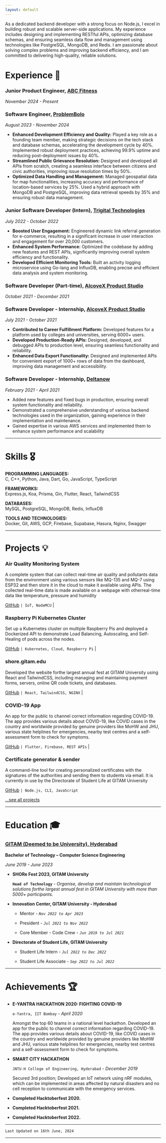 ```yaml
---
layout: default
---
```


As a dedicated backend developer with a strong focus on Node.js, I excel in building robust and scalable server-side applications. My experience includes designing and implementing RESTful APIs, optimizing database schemas, and ensuring seamless data flow and management using technologies like PostgreSQL, MongoDB, and Redis. I am passionate about solving complex problems and improving backend efficiency, and I am committed to delivering high-quality, reliable solutions.
<!-- 
<br> -->

# Experience 💼

### **Junior Product Engineer**, [ABC Fitness](https://abcfitness.com/)

<!-- ### [Trigital Technologies](https://www.trigital.in/) | Junior Software Developer (Intern) -->

*November 2024 - Present*

### **Software Engineer**, [ProblemBolo]()

<!-- ### [Trigital Technologies](https://www.trigital.in/) | Junior Software Developer (Intern) -->

*August 2023 - November 2024*

* **Enhanced Development Efficiency and Quality:** Played a key role as a founding team member, making strategic decisions on the tech stack and database schemas, accelerating the development cycle by 40%. Implemented robust deployment practices, achieving 99.9% uptime and reducing post-deployment issues by 40%.
* **Streamlined Public Grievance Resolution:** Designed and developed all APIs from scratch, creating a seamless interface between citizens and civic authorities, improving issue resolution times by 50%.
* **Optimized Data Handling and Management:** Managed geospatial data for map functionalities, increasing accuracy and performance of location-based services by 25%. Used a hybrid approach with MongoDB and PostgreSQL, improving data retrieval speeds by 35% and ensuring robust data management.

### **Junior Software Developer (Intern)**, [Trigital Technologies](https://www.trigital.in/)
<!-- ### [Trigital Technologies](https://www.trigital.in/) | Junior Software Developer (Intern) -->

*July 2022 - October 2022*

* **Boosted User Engagement:** Engineered dynamic link referral generation for e-commerce, resulting in a significant increase in user interaction and engagement for over 20,000 customers.
* **Enhanced System Performance:** Optimized the codebase by adding new features and REST APIs, significantly improving overall system efficiency and functionality.
* **Developed Efficient Monitoring Tools:** Built an activity logging microservice using Go-lang and InfluxDB, enabling precise and efficient data analysis and system monitoring.

### **Software Developer (Part-time)**, [AlcoveX Product Studio](https://alcovex.studio/)
<!-- ### [AlcoveX Product Studio](https://alcovex.studio/) | Software Developer - Part-time -->

*October 2021 - December 2021*

### **Software Developer - Internship**, [AlcoveX Product Studio](https://alcovex.studio/)
<!-- ### [AlcoveX Product Studio](https://alcovex.studio/) | Software Developer - Internship -->

*July 2021 - October 2021*

* **Contributed to Career Fulfillment Platform:** Developed features for a platform used by colleges and universities, serving 6000+ users.
* **Developed Production-Ready APIs:** Designed, developed, and debugged APIs to production level, ensuring seamless functionality and reliability.
* **Enhanced Data Export Functionality:** Designed and implemented APIs for convenient export of 1000+ rows of data from the dashboard, improving data management and accessibility.

### **Software Developer - Internship**, [Deltanow](https://deltanow.net/)
<!-- ### [Deltanow](https://deltanow.net/) | Software Developer - Internship -->
*February 2021 - April 2021*

* Added new features and fixed bugs in production, ensuring overall system functionality and reliability.
* Demonstrated a comprehensive understanding of various backend technologies used in the organization, gaining experience in their implementation and maintenance.
* Gained expertise in various AWS services and implemented them to enhance system performance and scalability

<!-- 
### **Mobile App Developer - Internship**, [Sowe Apps (Vorpy)](http://www.vorpy.me/)

*July 2020 - September 2020*

Worked as a mobile app developer, which included improving UI/UX, handling HTTP requests, camera, video integration, integrating APIs, and authentication. Lastly, I was also given the responsibility of publishing and maintaining it on the Google Play Store. -->

---
# Skills 🎖️

**PROGRAMMING LANGUAGES:**<br/> 
C, C++, Python, Java,  Dart, Go, JavaScript, TypeScript 
 

**FRAMEWORKS:**<br/>
Express.js,  Koa, Prisma, Gin, Flutter, React, TailwindCSS
 

**DATABASES:**<br/>
MySQL, PostgreSQL, MongoDB, Redis, InfluxDB


**TOOLS AND TECHNOLOGIES:**<br/>
 Docker, Git, AWS, GCP, Firebase,  Supabase,  Hasura,  Nginx, Swagger

---
# Projects 💡

### Air Quality Monitoring System 
A complete system that can collect real-time air quality and pollutants data from the environment using various sensors like MQ-135 and MQ-7 using ESP32 and then store it in the cloud to make it available using APIs. The collected real-time data is made available on a webpage with otherreal-time data like temperature, pressure and humidity

[GitHub]() `| IoT, NodeMCU` |

### Raspberry Pi Kubernetes Cluster
Set up a Kubernetes cluster on multiple Raspberry Pis and deployed a
Dockerized API to demonstrate Load Balancing, Autoscaling, and
Self-Healing of pods across the nodes.

[GitHub]() `| Kubernetes, Cloud, Raspberry Pi` |

### shore.gitam.edu
Developed the website forthe largest annual fest at GITAM University using
React and TailwindCSS, including managing and maintaining payment forms,
servers, online QR code tickets, and databases.

[GitHub]() `| React, TailwindCSS, NGINX` |

### COVID-19 App
An app for the public to channel correct information regarding COVID-19. The app provides various details
about COVID-19, like COVID cases in the country and worldwide provided by genuine providers like MoHW
and JHU, various state helplines for emergencies, nearby test centres and a self-assessment form to check
for symptoms.

[GitHub]() `| Flutter, Firebase, REST APIs` |

### Certificate generator & sender
A command-line tool for creating personalized certificates with the signatures of the authorities and sending
them to students via email. It is currently in use by the Directorate of Student Life at GITAM University

[GitHub]() `| Node.js, CLI, JavaScript`

[...see all projects](./projects)

---
# Education 🎓

### [GITAM (Deemed to be University), Hyderabad](https://gitam.edu/)

**Bachelor of Technology – Computer Science Engineering**

*June 2019 - June 2023*

* **SHORe Fest 2023, GITAM University**

    **`Head of Technology`** - *Organise, develop and maintain technological solutions forthe largest annual fest in GITAM University with more than 5000+ participants.*
* **Innovation Center, GITAM University - Hyderabad**

  * Mentor - *`Nov 2022 to Apr 2023`*

  * President - *`Jul 2021 to Nov 2022`*
    
  * Core Member - Code Crew - *`Jun 2019 to Jul 2021`*

* **Directorate of Student Life, GITAM University**

  * Student Life Intern - *`Jul 2022 to Dec 2022`*

  * Student Life Associate - *`Sep 2022 to Jul 2022`*

---
# Achievements 🏆

* **E-YANTRA HACKATHON 2020: FIGHTING COVID-19**

  `e-Yantra, IIT Bombay` - *April 2020*

  Amongst the top 60 teams in a national level hackathon. Developed an app for the public to channel correct information regarding COVID-19. The app provides various details about COVID-19, like COVID cases in the country and worldwide provided by genuine providers like MoHW and JHU, various state helplines for emergencies, nearby test centres and a self-assessment form to check for symptoms.


* **SMART CITY HACKATHON**

  `JNTU-H College of Engineering, Hyderabad` - *December 2019*

  Secured 3rd position; Developed an IoT network using nRF modules, which can be implemented in areas affected by natural disasters and no cell reception to communicate with the emergency services.

* **Completed Hacktoberfest 2020.**
* **Completed Hacktoberfest 2021.**
* **Completed Hacktoberfest 2022.**

---

`Last Updated on 16th June, 2024`

---
